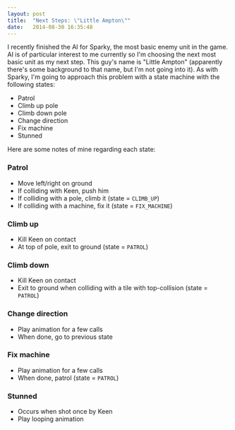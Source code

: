 ```yaml
---
layout: post
title:  "Next Steps: \"Little Ampton\""
date:   2014-08-30 16:35:48
---
```

I recently finished the AI for Sparky, the most basic enemy unit in the game. AI is of particular interest to me currently so I'm choosing the next most basic unit as my next step. This guy's name is "Little Ampton" (apparently there's some background to that name, but I'm not going into it). As with Sparky, I'm going to approach this problem with a state machine with the following states:

- Patrol
- Climb up pole
- Climb down pole
- Change direction
- Fix machine
- Stunned

Here are some notes of mine regarding each state:

### Patrol

- Move left/right on ground
- If colliding with Keen, push him
- If colliding with a pole, climb it (state = `CLIMB_UP`)
- If colliding with a machine, fix it (state = `FIX_MACHINE`)

### Climb up

- Kill Keen on contact
- At top of pole, exit to ground (state = `PATROL`)

### Climb down

- Kill Keen on contact
- Exit to ground when colliding with a tile with top-collision (state = `PATROL`)

### Change direction

- Play animation for a few calls
- When done, go to previous state

### Fix machine

- Play animation for a few calls
- When done, patrol (state = `PATROL`)

### Stunned

- Occurs when shot once by Keen
- Play looping animation
